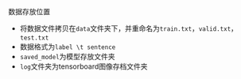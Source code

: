 数据存放位置

- 将数据文件拷贝在`data`文件夹下，并重命名为`train.txt`，`valid.txt`，`test.txt`
- 数据格式为`label \t sentence`
- `saved_model`为模型存放文件夹
- `log`文件夹为tensorboard图像存档文件夹

